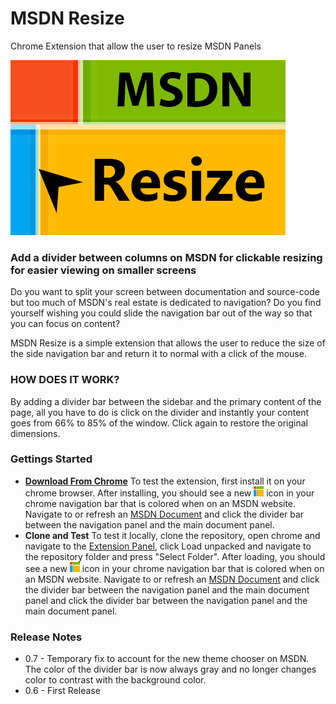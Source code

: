 # MSDN Resize
Chrome Extension that allow the user to resize MSDN Panels

![MSDN Resize Tile](Small%20Tile.png?raw=true)
### Add a divider between columns on MSDN for clickable resizing for easier viewing on smaller screens

Do you want to split your screen between documentation and source-code but too much of MSDN's real estate is dedicated to navigation?  Do you find yourself wishing you could slide the navigation bar out of the way so that you can focus on content?

MSDN Resize is a simple extension that allows the user to reduce the size of the side navigation bar and return it to normal with a click of the mouse.

### HOW DOES IT WORK?

By adding a divider bar between the sidebar and the primary content of the page, all you have to do is click on the divider and instantly your content goes from 66% to 85% of the window. Click again to restore the original dimensions.

### Gettings Started
- [**Download From Chrome**](https://chrome.google.com/webstore/detail/msdn-resize/bdcaffgeeafpmnpeogoipgfhklbppjlc) To test the extension, first install it on your chrome browser. After installing, you should see a new ![MSDN Resize Icon](MSDNResize16.png?raw=true) icon in your chrome navigation bar that is colored when on an MSDN website. Navigate to or refresh an [MSDN Document](https://docs.microsoft.com/en-us/aspnet/core/?view=aspnetcore-2.2) and click the divider bar between the navigation panel and the main document panel.
- **Clone and Test** To test it locally, clone the repository, open chrome and navigate to the [Extension Panel](chrome://extensions/), click Load unpacked and navigate to the repository folder and press "Select Folder". After loading, you should see a new ![MSDN Resize Icon](MSDNResize16.png?raw=true) icon in your chrome navigation bar that is colored when on an MSDN website. Navigate to or refresh an [MSDN Document](https://docs.microsoft.com/en-us/aspnet/core/?view=aspnetcore-2.2) and click the divider bar between the navigation panel and the main document panel and click the divider bar between the navigation panel and the main document panel.

### Release Notes
- 0.7 - Temporary fix to account for the new theme chooser on MSDN. The color of the divider bar is now always gray and no longer changes color to contrast with the background color. 
- 0.6 - First Release
